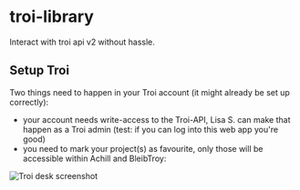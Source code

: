 # troi-library

Interact with troi api v2 without hassle.

## Setup Troi

Two things need to happen in your Troi account (it might already be set up correctly):

- your account needs write-access to the Troi-API, Lisa S. can make that happen as a Troi admin (test: if you can log into this web app you're good)
- you need to mark your project(s) as favourite, only those will be accessible within Achill and BleibTroy:

![Troi desk screenshot](https://user-images.githubusercontent.com/5141792/167609943-a83b3018-3e06-4a7e-8584-003531e56cbc.png)

